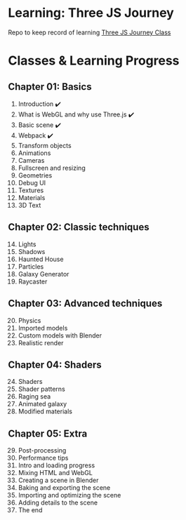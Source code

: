# Learning: Three JS Journey
Repo to keep record of learning [Three JS Journey Class](https://threejs-journey.xyz/)

# Classes & Learning Progress

## Chapter 01: Basics
01. Introduction :heavy_check_mark:
02. What is WebGL and why use Three.js :heavy_check_mark:
03. Basic scene :heavy_check_mark:
04. Webpack :heavy_check_mark:
05. Transform objects
06. Animations
07. Cameras
08. Fullscreen and resizing
09. Geometries
10. Debug UI
11. Textures
12. Materials
13. 3D Text 

## Chapter 02: Classic techniques
14. Lights
15. Shadows
16. Haunted House
17. Particles
18. Galaxy Generator
19. Raycaster

## Chapter 03: Advanced techniques
20. Physics
21. Imported models
22. Custom models with Blender
23. Realistic render

## Chapter 04: Shaders
24. Shaders
25. Shader patterns
26. Raging sea
27. Animated galaxy
28. Modified materials

## Chapter 05: Extra
29. Post-processing
30. Performance tips
31. Intro and loading progress
32. Mixing HTML and WebGL
33. Creating a scene in Blender
34. Baking and exporting the scene
35. Importing and optimizing the scene
36. Adding details to the scene
37. The end
